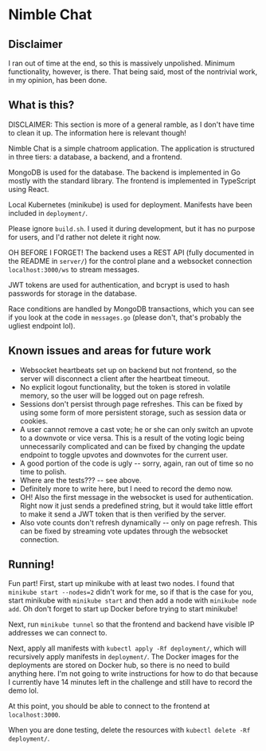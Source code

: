 # Nimble Chat

## Disclaimer

I ran out of time at the end, so this is massively unpolished. Minimum functionality, however, is there. That being said, most of the nontrivial work, in my opinion, has been done.

## What is this?

DISCLAIMER: This section is more of a general ramble, as I don't have time to clean it up. The information here is relevant though!

Nimble Chat is a simple chatroom application. The application is structured in three tiers: a database, a backend, and a frontend.

MongoDB is used for the database. The backend is implemented in Go mostly with the standard library. The frontend is implemented in TypeScript using React.

Local Kubernetes (minikube) is used for deployment. Manifests have been included in `deployment/`.

Please ignore `build.sh`. I used it during development, but it has no purpose for users, and I'd rather not delete it right now.

OH BEFORE I FORGET! The backend uses a REST API (fully documented in the README in `server/`) for the control plane and a websocket connection `localhost:3000/ws` to stream messages.

JWT tokens are used for authentication, and bcrypt is used to hash passwords for storage in the database.

Race conditions are handled by MongoDB transactions, which you can see if you look at the code in `messages.go` (please don't, that's probably the ugliest endpoint lol).

## Known issues and areas for future work

* Websocket heartbeats set up on backend but not frontend, so the server will disconnect a client after the heartbeat timeout.
* No explicit logout functionality, but the token is stored in volatile memory, so the user will be logged out on page refresh.
* Sessions don't persist through page refreshes. This can be fixed by using some form of more persistent storage, such as session data or cookies.
* A user cannot remove a cast vote; he or she can only switch an upvote to a downvote or vice versa. This is a result of the voting logic being unnecessarily complicated and can be fixed by changing the update endpoint to toggle upvotes and downvotes for the current user.
* A good portion of the code is ugly -- sorry, again, ran out of time so no time to polish.
* Where are the tests??? -- see above.
* Definitely more to write here, but I need to record the demo now.
* OH! Also the first message in the websocket is used for authentication. Right now it just sends a predefined string, but it would take little effort to make it send a JWT token that is then verified by the server.
* Also vote counts don't refresh dynamically -- only on page refresh. This can be fixed by streaming vote updates through the websocket connection.

## Running!

Fun part! First, start up minikube with at least two nodes. I found that `minikube start --nodes=2` didn't work for me, so if that is the case for you, start minikube with `minikube start` and then add a node with `minikube node add`. Oh don't forget to start up Docker before trying to start minikube!

Next, run `minikube tunnel` so that the frontend and backend have visible IP addresses we can connect to.

Next, apply all manifests with `kubectl apply -Rf deployment/`, which will recursively apply manifests in `deployment/`. The Docker images for the deployments are stored on Docker hub, so there is no need to build anything here. I'm not going to write instructions for how to do that because I currently have 14 minutes left in the challenge and still have to record the demo lol.

At this point, you should be able to connect to the frontend at `localhost:3000`.

When you are done testing, delete the resources with `kubectl delete -Rf deployment/`.




